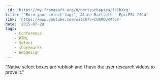 ```yaml
---
_id: 'https://my.framasoft.org/u/borisschapira/?cChXxg'
title: '"Burn your select tags", Alice Bartlett - EpicFEL 2014'
link: 'https://www.youtube.com/watch?v=CUkMCQR4TpY'
date: '2015-07-28'
tags:
    - Conference
    - HTML
    - Select
    - sharemarks
    - WebDesign
---
```


<div class="markdown"><p>&quot;Native select boxes are rubbish and I have the user research videos to prove it.&quot;
</p></div>
